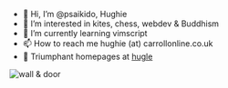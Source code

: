 - 👋 Hi, I’m @psaikido, Hughie
- 👀 I’m interested in kites, chess, webdev & Buddhism
- 🌱 I’m currently learning vimscript
- 📫 How to reach me hughie (at) carrollonline.co.uk
- 🌄 Triumphant homepages at [hugle](https://hugle.co.uk/)

![wall & door](https://hugle.uk/images/bio/h-wall-door.jpg)
